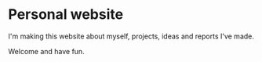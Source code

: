 # Personal website

I'm making this website about myself, projects, ideas and reports I've made. 

Welcome and have fun.